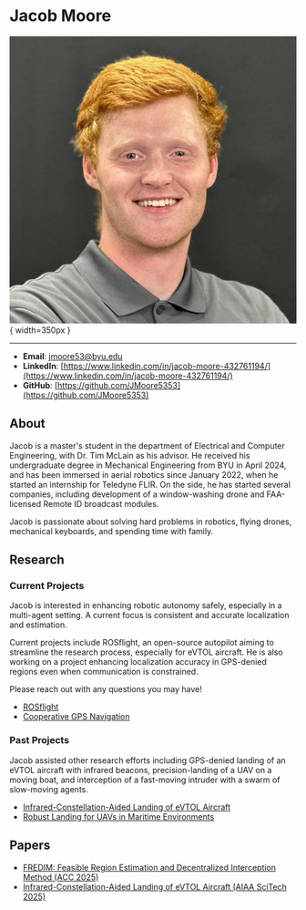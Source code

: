 # Jacob Moore

![](../assets/jacob_moore.jpg){ width=350px }

---

- **Email**: jmoore53@byu.edu
- **LinkedIn**: [https://www.linkedin.com/in/jacob-moore-432761194/](https://www.linkedin.com/in/jacob-moore-432761194/)
- **GitHub**: [https://github.com/JMoore5353](https://github.com/JMoore5353)

## About

Jacob is a master's student in the department of Electrical and Computer Engineering, with Dr. Tim McLain as his advisor.
He received his undergraduate degree in Mechanical Engineering from BYU in April 2024, and has been immersed in aerial robotics since January 2022, when he started an internship for Teledyne FLIR.
On the side, he has started several companies, including development of a window-washing drone and FAA-licensed Remote ID broadcast modules.

Jacob is passionate about solving hard problems in robotics, flying drones, mechanical keyboards, and spending time with family.

## Research

### Current Projects
Jacob is interested in enhancing robotic autonomy safely, especially in a multi-agent setting.
A current focus is consistent and accurate localization and estimation.

Current projects include ROSflight, an open-source autopilot aiming to streamline the research process, especially for eVTOL aircraft.
He is also working on a project enhancing localization accuracy in GPS-denied regions even when communication is constrained.

Please reach out with any questions you may have!

- [ROSflight](../../research/projects/rosflight.md)
- [Cooperative GPS Navigation](../../research/projects/cooperative_gps_denied_nav.md)

### Past Projects
Jacob assisted other research efforts including GPS-denied landing of an eVTOL aircraft with infrared beacons, precision-landing of a UAV on a moving boat, and interception of a fast-moving intruder with a swarm of slow-moving agents.

- [Infrared-Constellation-Aided Landing of eVTOL Aircraft](../../research/projects/infrared_landing_evtol_aircraft.md)
- [Robust Landing for UAVs in Maritime Environments](../../research/projects/boatlanding.md)

## Papers

- [FREDIM: Feasible Region Estimation and Decentralized Interception Method (ACC 2025)]()
- [Infrared-Constellation-Aided Landing of eVTOL Aircraft (AIAA SciTech 2025)](https://arc.aiaa.org/doi/10.2514/6.2025-1538)
